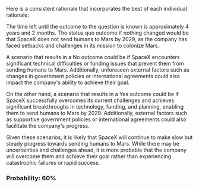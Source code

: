 Here is a consistent rationale that incorporates the best of each individual rationale:

The time left until the outcome to the question is known is approximately 4 years and 2 months. The status quo outcome if nothing changed would be that SpaceX does not send humans to Mars by 2029, as the company has faced setbacks and challenges in its mission to colonize Mars.

A scenario that results in a No outcome could be if SpaceX encounters significant technical difficulties or funding issues that prevent them from sending humans to Mars. Additionally, unforeseen external factors such as changes in government policies or international agreements could also impact the company's ability to achieve their goal. 

On the other hand, a scenario that results in a Yes outcome could be if SpaceX successfully overcomes its current challenges and achieves significant breakthroughs in technology, funding, and planning, enabling them to send humans to Mars by 2029. Additionally, external factors such as supportive government policies or international agreements could also facilitate the company's progress.

Given these scenarios, it is likely that SpaceX will continue to make slow but steady progress towards sending humans to Mars. While there may be uncertainties and challenges ahead, it is more probable that the company will overcome them and achieve their goal rather than experiencing catastrophic failures or rapid success.

### Probability: 60%